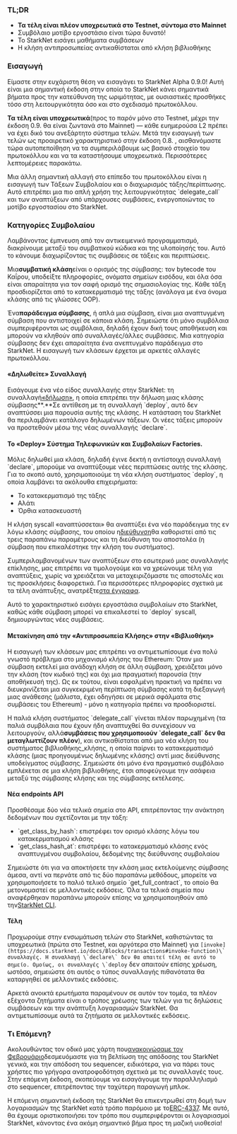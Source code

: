 ### TL;DR

* **Τα τέλη είναι πλέον υποχρεωτικά στο Testnet, σύντομα στο Mainnet**
* Συμβόλαιο μοτίβο εργοστάσιο είναι τώρα δυνατό!
* Το StarkNet εισάγει μαθήματα συμβάσεων
* Η κλήση αντιπροσωπείας αντικαθίσταται από κλήση βιβλιοθήκης

### Εισαγωγή

Είμαστε στην ευχάριστη θέση να εισαγάγει το StarkNet Alpha 0.9.0! Αυτή είναι μια σημαντική έκδοση στην οποία το StarkNet κάνει σημαντικά βήματα προς την κατεύθυνση της ωριμότητας, με ουσιαστικές προσθήκες τόσο στη λειτουργικότητα όσο και στο σχεδιασμό πρωτοκόλλου.

**Τα τέλη είναι υποχρεωτικά**(προς το παρόν μόνο στο Testnet, μέχρι την έκδοση 0.9. θα είναι ζωντανά στο Mainnet) — κάθε ευημερούσα L2 πρέπει να έχει δικό του ανεξάρτητο σύστημα τελών. Μετά την εισαγωγή των τελών ως προαιρετικό χαρακτηριστικό στην έκδοση 0.8. , αισθανόμαστε τώρα αυτοπεποίθηση να τα συμπεριλάβουμε ως βασικό στοιχείο του πρωτοκόλλου και να τα καταστήσουμε υποχρεωτικά. Περισσότερες λεπτομέρειες παρακάτω.

Μια άλλη σημαντική αλλαγή στο επίπεδο του πρωτοκόλλου είναι η εισαγωγή των Τάξεων Συμβολαίου και ο διαχωρισμός τάξης/περίπτωσης. Αυτό επιτρέπει μια πιο απλή χρήση της λειτουργικότητας \`delegate_call\` και των αναπτύξεων από υπάρχουσες συμβάσεις, ενεργοποιώντας το μοτίβο εργοστασίου στο StarkNet.

### Κατηγορίες Συμβολαίου

Λαμβάνοντας έμπνευση από τον αντικειμενικό προγραμματισμό, διακρίνουμε μεταξύ του συμβατικού κώδικα και της υλοποίησής του. Αυτό το κάνουμε διαχωρίζοντας τις συμβάσεις σε τάξεις και περιπτώσεις.

Μια**συμβατική κλάση**είναι ο ορισμός της σύμβασης: τον bytecode του Καΐρου, υποδείξτε πληροφορίες, ονόματα σημείων εισόδου, και όλα όσα είναι απαραίτητα για τον σαφή ορισμό της σημασιολογίας της. Κάθε τάξη προσδιορίζεται από το κατακερματισμό της τάξης (ανάλογα με ένα όνομα κλάσης από τις γλώσσες OOP).

Ένα**παράδειγμα σύμβασης**, ή απλά μια σύμβαση, είναι μια αναπτυγμένη σύμβαση που αντιστοιχεί σε κάποια κλάση. Σημειώστε ότι μόνο συμβόλαια συμπεριφέρονται ως συμβόλαια, δηλαδή έχουν δική τους αποθήκευση και μπορούν να κληθούν από συναλλαγές/άλλες συμβάσεις. Μια κατηγορία σύμβασης δεν έχει απαραίτητα ένα ανεπτυγμένο παράδειγμα στο StarkNet. Η εισαγωγή των κλάσεων έρχεται με αρκετές αλλαγές πρωτοκόλλου.

#### «Δηλωθείτε» Συναλλαγή

Εισάγουμε ένα νέο είδος συναλλαγής στην StarkNet: τη συναλλαγή[«δήλωση»](https://docs.starknet.io/docs/Blocks/transactions#declare-transaction), η οποία επιτρέπει την δήλωση μιας κλάσης σύμβασης**.**Σε αντίθεση με τη συναλλαγή \`deploy\`, αυτό δεν αναπτύσσει μια παρουσία αυτής της κλάσης. Η κατάσταση του StarkNet θα περιλαμβάνει κατάλογο δηλωμένων τάξεων. Οι νέες τάξεις μπορούν να προστεθούν μέσω της νέας συναλλαγής \`declare\`.

#### Το «Deploy» Σύστημα Τηλεφωνικών και Συμβολαίων Factories.

Μόλις δηλωθεί μια κλάση, δηλαδή έγινε δεκτή η αντίστοιχη συναλλαγή \`declare\`, μπορούμε να αναπτύξουμε νέες περιπτώσεις αυτής της κλάσης. Για το σκοπό αυτό, χρησιμοποιούμε τη νέα κλήση συστήματος \`deploy\`, η οποία λαμβάνει τα ακόλουθα επιχειρήματα:

* Το κατακερματισμό της τάξης
* Αλάτι
* Όρθια κατασκευαστή

Η κλήση syscall «αναπτύσσεται» θα αναπτύξει ένα νέο παράδειγμα της εν λόγω κλάσης σύμβασης, του οποίου η[διεύθυνση](https://docs.starknet.io/docs/Contracts/contract-address)θα καθοριστεί από τις τρεις παραπάνω παραμέτρους και τη διεύθυνση του αποστολέα (η σύμβαση που επικαλέστηκε την κλήση του συστήματος).

Συμπεριλαμβανομένων των αναπτύξεων στο εσωτερικό μιας συναλλαγής επίκλησης, μας επιτρέπει να τιμολογούμε και να χρεώνουμε τέλη για αναπτύξεις, χωρίς να χρειάζεται να μεταχειριζόμαστε τις αποστολές και τις προσκλήσεις διαφορετικά. Για περισσότερες πληροφορίες σχετικά με τα τέλη ανάπτυξης, ανατρέξτε[στα έγγραφα](https://docs.starknet.io/docs/Fees/fee-mechanism#deployed-contracts).

Αυτό το χαρακτηριστικό εισάγει εργοστάσια συμβολαίων στο StarkNet, καθώς κάθε σύμβαση μπορεί να επικαλεστεί το \`deploy\` syscall, δημιουργώντας νέες συμβάσεις.

#### Μετακίνηση από την «Αντιπροσωπεία Κλήσης» στην «Βιβλιοθήκη»

Η εισαγωγή των κλάσεων μας επιτρέπει να αντιμετωπίσουμε ένα πολύ γνωστό πρόβλημα στο μηχανισμό κλήσης του Ethereum: Όταν μια σύμβαση εκτελεί μια ανάδοχη κλήση σε άλλη σύμβαση, χρειάζεται μόνο την κλάση (τον κωδικό της) και όχι μια πραγματική παρουσία (την αποθήκευσή της). Ως εκ τούτου, είναι εσφαλμένη πρακτική να πρέπει να διευκρινίζεται μια συγκεκριμένη περίπτωση σύμβασης κατά τη διεξαγωγή μιας ανάθεσης (μάλιστα, έχει οδηγήσει σε μερικά σφάλματα στις συμβάσεις του Ethereum) - μόνο η κατηγορία πρέπει να προσδιοριστεί.

Η παλιά κλήση συστήματος \`delegate_call\` γίνεται πλέον παρωχημένη (τα παλιά συμβόλαια που έχουν ήδη αναπτυχθεί θα συνεχίσουν να λειτουργούν, αλλά**συμβάσεις που χρησιμοποιούν \`delegate_call\` δεν θα μεταγλωττίζουν πλέον**), και αντικαθίσταται από μια νέα κλήση του συστήματος βιβλιοθήκης_κλήσης, η οποία παίρνει το κατακερματισμό κλάσης (μιας προηγουμένως δηλωμένης κλάσης) αντί μιας διεύθυνσης υποδείγματος σύμβασης. Σημειώστε ότι μόνο ένα πραγματικό συμβόλαιο εμπλέκεται σε μια κλήση βιβλιοθήκης, έτσι αποφεύγουμε την ασάφεια μεταξύ της σύμβασης κλήσης και της σύμβασης εκτέλεσης.

#### Νέα endpoints API

Προσθέσαμε δύο νέα τελικά σημεία στο API, επιτρέποντας την ανάκτηση δεδομένων που σχετίζονται με την τάξη:

* \`get_class_by_hash\`: επιστρέφει τον ορισμό κλάσης λόγω του κατακερματισμού κλάσης
* \`get_class_hash_at\`: επιστρέφει το κατακερματισμό κλάσης ενός αναπτυγμένου συμβολαίου, δεδομένης της διεύθυνσης συμβολαίου

Σημειώστε ότι για να αποκτήσετε την κλάση μιας εκτελούμενης σύμβασης άμεσα, αντί να περνάτε από τις δύο παραπάνω μεθόδους, μπορείτε να χρησιμοποιήσετε το παλιό τελικό σημείο \`get_full_contract\`, το οποίο θα μετονομαστεί σε μελλοντικές εκδόσεις. Όλα τα τελικά σημεία που αναφέρθηκαν παραπάνω μπορούν επίσης να χρησιμοποιηθούν από την[StarkNet CLI](https://docs.starknet.io/docs/CLI/commands).

#### Τέλη

Προχωρούμε στην ενσωμάτωση τελών στο StarkNet, καθιστώντας τα υποχρεωτικά (πρώτα στο Testnet, και αργότερα στο Mainnet) για ``[invoke](https://docs.starknet.io/docs/Blocks/transactions#invoke-function)\` συναλλαγές. Η συναλλαγή \`declare\` δεν θα απαιτεί τέλη σε αυτό το σημείο. Ομοίως, οι συναλλαγές \`deploy`` δεν απαιτούν επίσης χρέωση, ωστόσο, σημειώστε ότι αυτός ο τύπος συναλλαγής πιθανότατα θα καταργηθεί σε μελλοντικές εκδόσεις.

Αρκετά ανοικτά ερωτήματα παραμένουν σε αυτόν τον τομέα, τα πλέον εξέχοντα ζητήματα είναι ο τρόπος χρέωσης των τελών για τις δηλώσεις συμβάσεων και την ανάπτυξη λογαριασμών StarkNet. Θα αντιμετωπίσουμε αυτά τα ζητήματα σε μελλοντικές εκδόσεις.

### Τι Επόμενη?

Ακολουθώντας τον οδικό μας χάρτη που[ανακοινώσαμε τον Φεβρουάριο](https://medium.com/starkware/starknet-on-to-the-next-challenge-96a39de7717)δεσμευόμαστε για τη βελτίωση της απόδοσης του StarkNet γενικά, και την απόδοση του sequencer, ειδικότερα, για να πάρει τους χρήστες πιο γρήγορα ανατροφοδότηση σχετικά με τις συναλλαγές τους. Στην επόμενη έκδοση, σκοπεύουμε να εισαγάγουμε την παραλληλισμό στο sequencer, επιτρέποντας την ταχύτερη παραγωγή μπλοκ.

Η επόμενη σημαντική έκδοση της StarkNet θα επικεντρωθεί στη δομή των λογαριασμών της StarkNet κατά τρόπο παρόμοιο με το[ERC-4337](https://medium.com/infinitism/erc-4337-account-abstraction-without-ethereum-protocol-changes-d75c9d94dc4a). Με αυτό, θα έχουμε οριστικοποιήσει τον τρόπο που συμπεριφέρονται οι λογαριασμοί StarkNet, κάνοντας ένα ακόμη σημαντικό βήμα προς τη μαζική υιοθεσία!